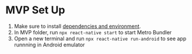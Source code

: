 # MVP Set Up

1. Make sure to install [dependencies and environment](https://reactnative.dev/docs/environment-setup).
2. In MVP folder, run `npx react-native start` to start Metro Bundler
3. Open a new terminal and run `npx react-native run-android` to see app runnning in Android emulator
